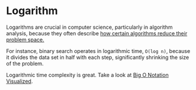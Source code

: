 # Logarithm

Logarithms are crucial in computer science, particularly in algorithm analysis, because they often describe <ins>how certain algorithms reduce their problem space.</ins>

For instance, binary search operates in logarithmic time, `O(log n)`, because it divides the data set in half with each step, significantly shrinking the size of the problem.

Logarithmic time complexity is great. Take a look at [Big O Notation Visualized](https://cdn-media-1.freecodecamp.org/images/1*KfZYFUT2OKfjekJlCeYvuQ.jpeg).
